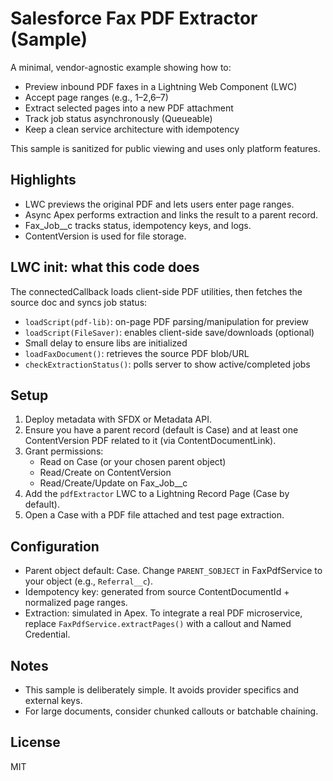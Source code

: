 # Salesforce Fax PDF Extractor (Sample)

A minimal, vendor-agnostic example showing how to:
- Preview inbound PDF faxes in a Lightning Web Component (LWC)
- Accept page ranges (e.g., 1–2,6–7)
- Extract selected pages into a new PDF attachment
- Track job status asynchronously (Queueable)
- Keep a clean service architecture with idempotency

This sample is sanitized for public viewing and uses only platform features.

## Highlights
- LWC previews the original PDF and lets users enter page ranges.
- Async Apex performs extraction and links the result to a parent record.
- Fax_Job__c tracks status, idempotency keys, and logs.
- ContentVersion is used for file storage.

## LWC init: what this code does
The connectedCallback loads client-side PDF utilities, then fetches the source doc and syncs job status:
- `loadScript(pdf-lib)`: on-page PDF parsing/manipulation for preview
- `loadScript(FileSaver)`: enables client-side save/downloads (optional)
- Small delay to ensure libs are initialized
- `loadFaxDocument()`: retrieves the source PDF blob/URL
- `checkExtractionStatus()`: polls server to show active/completed jobs

## Setup
1. Deploy metadata with SFDX or Metadata API.
2. Ensure you have a parent record (default is Case) and at least one ContentVersion PDF related to it (via ContentDocumentLink).
3. Grant permissions:
   - Read on Case (or your chosen parent object)
   - Read/Create on ContentVersion
   - Read/Create/Update on Fax_Job__c
4. Add the `pdfExtractor` LWC to a Lightning Record Page (Case by default).
5. Open a Case with a PDF file attached and test page extraction.

## Configuration
- Parent object default: Case. Change `PARENT_SOBJECT` in FaxPdfService to your object (e.g., `Referral__c`).
- Idempotency key: generated from source ContentDocumentId + normalized page ranges.
- Extraction: simulated in Apex. To integrate a real PDF microservice, replace `FaxPdfService.extractPages()` with a callout and Named Credential.

## Notes
- This sample is deliberately simple. It avoids provider specifics and external keys.
- For large documents, consider chunked callouts or batchable chaining.

## License
MIT
